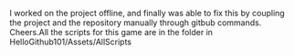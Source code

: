 I worked on the project offline, and finally was able to fix this by coupling the project and the repository manually through gitbub commands. Cheers.All the scripts for this game are in the folder in HelloGithub101/Assets/AllScripts
